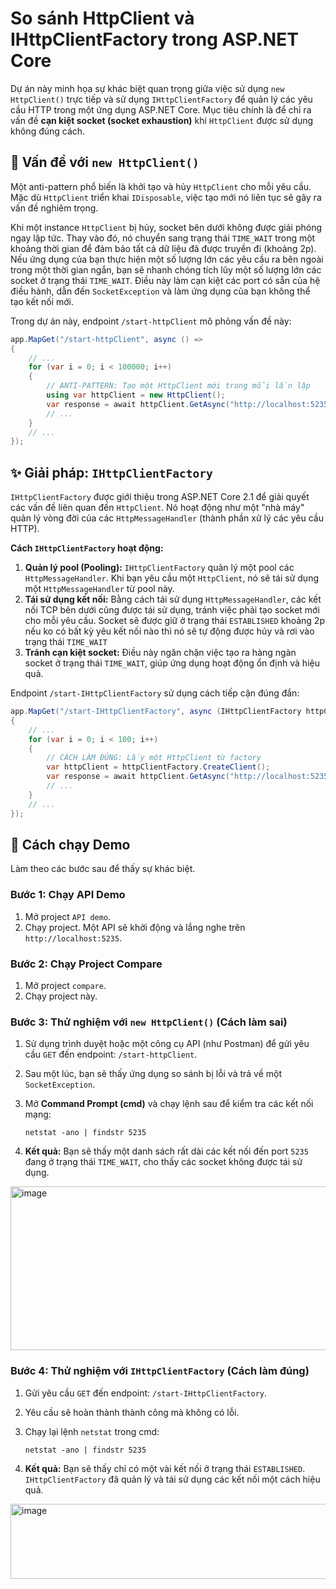 # So sánh HttpClient và IHttpClientFactory trong ASP.NET Core

Dự án này minh họa sự khác biệt quan trọng giữa việc sử dụng `new HttpClient()` trực tiếp và sử dụng `IHttpClientFactory` để quản lý các yêu cầu HTTP trong một ứng dụng ASP.NET Core. Mục tiêu chính là để chỉ ra vấn đề **cạn kiệt socket (socket exhaustion)** khi `HttpClient` được sử dụng không đúng cách.

## 🧐 Vấn đề với `new HttpClient()`

Một anti-pattern phổ biến là khởi tạo và hủy `HttpClient` cho mỗi yêu cầu. Mặc dù `HttpClient` triển khai `IDisposable`, việc tạo mới nó liên tục sẽ gây ra vấn đề nghiêm trọng.

Khi một instance `HttpClient` bị hủy, socket bên dưới không được giải phóng ngay lập tức. Thay vào đó, nó chuyển sang trạng thái `TIME_WAIT` trong một khoảng thời gian để đảm bảo tất cả dữ liệu đã được truyền đi (khoảng 2p). Nếu ứng dụng của bạn thực hiện một số lượng lớn các yêu cầu ra bên ngoài trong một thời gian ngắn, bạn sẽ nhanh chóng tích lũy một số lượng lớn các socket ở trạng thái `TIME_WAIT`. Điều này làm cạn kiệt các port có sẵn của hệ điều hành, dẫn đến `SocketException` và làm ứng dụng của bạn không thể tạo kết nối mới.

Trong dự án này, endpoint `/start-httpClient` mô phỏng vấn đề này:

```csharp
app.MapGet("/start-httpClient", async () =>
{
    // ...
    for (var i = 0; i < 100000; i++)
    {
        // ANTI-PATTERN: Tạo một HttpClient mới trong mỗi lần lặp
        using var httpClient = new HttpClient();
        var response = await httpClient.GetAsync("http://localhost:5235/weatherforecast");
        // ...
    }
    // ...
});
```

## ✨ Giải pháp: `IHttpClientFactory`

`IHttpClientFactory` được giới thiệu trong ASP.NET Core 2.1 để giải quyết các vấn đề liên quan đến `HttpClient`. Nó hoạt động như một "nhà máy" quản lý vòng đời của các `HttpMessageHandler` (thành phần xử lý các yêu cầu HTTP).

**Cách `IHttpClientFactory` hoạt động:**

1. **Quản lý pool (Pooling):** `IHttpClientFactory` quản lý một pool các `HttpMessageHandler`. Khi bạn yêu cầu một `HttpClient`, nó sẽ tái sử dụng một `HttpMessageHandler` từ pool này.
2. **Tái sử dụng kết nối:** Bằng cách tái sử dụng `HttpMessageHandler`, các kết nối TCP bên dưới cũng được tái sử dụng, tránh việc phải tạo socket mới cho mỗi yêu cầu. Socket sẽ được giữ ở trạng thái `ESTABLISHED` khoảng 2p nếu ko có bất kỳ yêu kết nối nào thì nó sẽ tự động được hủy và rơi vào trạng thái `TIME_WAIT`
3. **Tránh cạn kiệt socket:** Điều này ngăn chặn việc tạo ra hàng ngàn socket ở trạng thái `TIME_WAIT`, giúp ứng dụng hoạt động ổn định và hiệu quả.

Endpoint `/start-IHttpClientFactory` sử dụng cách tiếp cận đúng đắn:

```csharp
app.MapGet("/start-IHttpClientFactory", async (IHttpClientFactory httpClientFactory) =>
{
    // ...
    for (var i = 0; i < 100; i++)
    {
        // CÁCH LÀM ĐÚNG: Lấy một HttpClient từ factory
        var httpClient = httpClientFactory.CreateClient();
        var response = await httpClient.GetAsync("http://localhost:5235/weatherforecast");
        // ...
    }
    // ...
});

```

## 🚀 Cách chạy Demo

Làm theo các bước sau để thấy sự khác biệt.

### Bước 1: Chạy API Demo

1. Mở project `API demo`.
2. Chạy project. Một API sẽ khởi động và lắng nghe trên `http://localhost:5235`.

### Bước 2: Chạy Project Compare

1. Mở project `compare`.
2. Chạy project này.

### Bước 3: Thử nghiệm với `new HttpClient()` (Cách làm sai)

1. Sử dụng trình duyệt hoặc một công cụ API (như Postman) để gửi yêu cầu `GET` đến endpoint: `/start-httpClient`.
2. Sau một lúc, bạn sẽ thấy ứng dụng so sánh bị lỗi và trả về một `SocketException`.
3. Mở **Command Prompt (cmd)** và chạy lệnh sau để kiểm tra các kết nối mạng:
    
    ```
    netstat -ano | findstr 5235
    ```
    
4. **Kết quả:** Bạn sẽ thấy một danh sách rất dài các kết nối đến port `5235` đang ở trạng thái `TIME_WAIT`, cho thấy các socket không được tái sử dụng.
<img width="687" height="262" alt="image" src="https://github.com/user-attachments/assets/1d09b757-1434-489b-ba59-95814fb56411" />


### Bước 4: Thử nghiệm với `IHttpClientFactory` (Cách làm đúng)

1. Gửi yêu cầu `GET` đến endpoint: `/start-IHttpClientFactory`.
2. Yêu cầu sẽ hoàn thành thành công mà không có lỗi.
3. Chạy lại lệnh `netstat` trong cmd:
    
    ```
    netstat -ano | findstr 5235
    ```
    
4. **Kết quả:** Bạn sẽ thấy chỉ có một vài kết nối ở trạng thái `ESTABLISHED`. `IHttpClientFactory` đã quản lý và tái sử dụng các kết nối một cách hiệu quả.
<img width="710" height="120" alt="image" src="https://github.com/user-attachments/assets/d0a7e3b9-cdf3-4cec-bf52-a1da8c4c0b14" />
